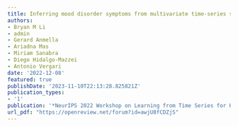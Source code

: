 ```yaml
---
title: Inferring mood disorder symptoms from multivariate time-series sensory data
authors:
- Bryan M Li
- admin
- Gerard Anmella
- Ariadna Mas
- Miriam Sanabra
- Diego Hidalgo-Mazzei
- Antonio Vergari
date: '2022-12-08'
featured: true
publishDate: '2023-11-10T22:13:28.825821Z'
publication_types:
- '1'
publication: '*NeurIPS 2022 Workshop on Learning from Time Series for Health*'
url_pdf: "https://openreview.net/forum?id=awjU8fCDZjS"
---
```

